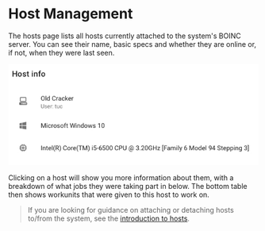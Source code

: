 Host Management
===============

The hosts page lists all hosts currently attached to the system's BOINC server. You can see their name, basic specs and whether they are online or, if not, when they were last seen.

![Host Info](../_media/img/host-info.jpg)

Clicking on a host will show you more information about them, with a breakdown of what jobs they were taking part in below. The bottom table then shows workunits that were given to this host to work on.

> If you are looking for guidance on attaching or detaching hosts to/from the system, see the [introduction to hosts](/guide/hosts.md).
